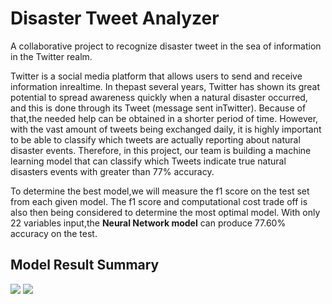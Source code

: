 # Disaster Tweet Analyzer 
A collaborative project to recognize disaster tweet in the sea of information in the Twitter realm. 

Twitter is a social media platform that allows users to send and receive information inrealtime. In thepast several years, Twitter has shown its great potential to spread awareness quickly when a natural disaster occurred, and this is done through its Tweet (message sent inTwitter). Because of that,the needed help can be obtained in a shorter period of time. However, with the vast amount of tweets being exchanged daily, it is highly important to be able to classify which tweets are actually reporting about natural disaster events. Therefore, in this project, our team is building a machine learning model that can classify which Tweets indicate true natural disasters events with greater than 77% accuracy. 

To determine the best model,we will measure the f1 score on the test set from each given model. The f1 score and computational cost trade off is also then being considered to determine the most optimal model. With only 22 variables input,the **Neural Network model** can produce 77.60% accuracy on the test.

## Model Result Summary 

<img src ="disaster_tweet/graph_upload/neural network architecture.png">
<img src ="disaster_tweet/graph_upload/test_result.JPG">
